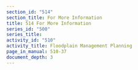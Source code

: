 ```yaml
---
section_id: "514"
section_title: For More Information
title: 514 For More Information
series_id: "500"
series_title: 
activity_id: "510"
activity_title: Floodplain Management Planning
page_in_manual: 510-37
document_depth: 3
---
```

